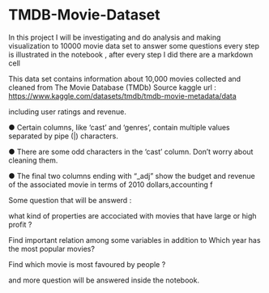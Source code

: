 # TMDB-Movie-Dataset
In this project I will be investigating and do analysis and making visualization to 10000 movie data set to answer some questions every step is illustrated in the notebook , after every step I did there are a markdown cell

This data set contains information
about 10,000 movies collected and cleaned from
The Movie Database (TMDb) 
Source kaggle 
url : https://www.kaggle.com/datasets/tmdb/tmdb-movie-metadata/data


including user ratings and revenue.

● Certain columns, like ‘cast’
and ‘genres’, contain multiple
values separated by pipe (|)
characters.

● There are some odd characters
in the ‘cast’ column. Don’t worry
about cleaning them.

● The final two columns ending
with “_adj” show the budget and
revenue of the associated movie
in terms of 2010 dollars,accounting f



Some question that will be answerd :

what kind of properties are accociated with movies that have large or high profit ?

Find important relation among some variables in addition to Which year has the most popular movies?

Find which movie is most favoured by people ?

and more question will be answered inside the notebook.
